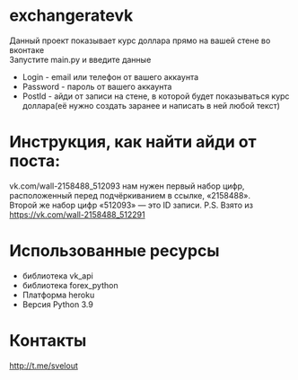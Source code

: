 # exchangeratevk
Данный проект показывает курс доллара прямо на вашей стене во вконтаке  
Запустите main.py и введите данные  
* Login - email или телефон от вашего аккаунта
* Password - пароль от вашего аккаунта
* PostId - айди от записи на стене, в которой будет показываться курс доллара(её нужно создать заранее и написать в ней любой текст)  
# Инструкция, как найти айди от поста:  
vk.com/wall-2158488_512093 нам нужен первый набор цифр,  
расположенный перед подчёркиванием в ссылке, «2158488».  
Второй же набор цифр «512093» — это ID записи.
P.S. Взято из https://vk.com/wall-2158488_512291
# Использованные ресурсы
* библиотека vk_api
* библиотека forex_python
* Платформа heroku
* Версия Python 3.9
# Контакты
http://t.me/svelout
